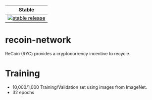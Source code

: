 | Stable |
|-------|
| [![stable release](https://img.shields.io/badge/download-v0.1.0-blue)](https://github.com/zero-delta/recoin-network/releases) |

# recoin-network
ReCoin (RYC) provides a cryptocurrency incentive to recycle.

# Training

- 10,000/1,000 Training/Validation set using images from ImageNet. 
- 32 epochs

